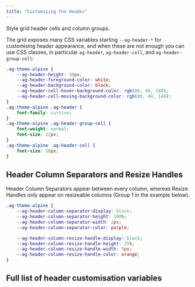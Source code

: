 ```yaml
---
title: "Customising the Header"
---
```


Style grid header cells and column groups.

The grid exposes many CSS variables starting `--ag-header-*` for customising header appearance, and when these are not enough you can use CSS classes, in particular `ag-header`, `ag-header-cell`, and `ag-header-group-cell`:

```css
.ag-theme-alpine {
    --ag-header-height: 30px;
    --ag-header-foreground-color: white;
    --ag-header-background-color: black;
    --ag-header-cell-hover-background-color: rgb(80, 40, 140);
    --ag-header-cell-moving-background-color: rgb(80, 40, 140);
}
.ag-theme-alpine .ag-header {
    font-family: cursive;
}
.ag-theme-alpine .ag-header-group-cell {
    font-weight: normal;
    font-size: 22px;
}
.ag-theme-alpine .ag-header-cell {
    font-size: 18px;
}
```

<grid-example title='Colour Customisation' name='header-customisation' type='generated' options='{ "exampleHeight": 400 }'></grid-example>

## Header Column Separators and Resize Handles

Header Column Separators appear between every column, whereas Resize Handles only appear on resizeable columns (Group 1 in the example below).

```css
.ag-theme-alpine {
    --ag-header-column-separator-display: block;
    --ag-header-column-separator-height: 100%;
    --ag-header-column-separator-width: 2px;
    --ag-header-column-separator-color: purple;

    --ag-header-column-resize-handle-display: block;
    --ag-header-column-resize-handle-height: 25%;
    --ag-header-column-resize-handle-width: 5px;
    --ag-header-column-resize-handle-color: orange;
}
```

<grid-example title='Column Separators' name='header-customisation-columns' type='generated' options='{ "exampleHeight": 400 }'></grid-example>

## Full list of header customisation variables

<api-documentation source='global-style-customisation-variables/resources/variables.json' section='variables' config='{"namePattern": "--ag-header", "maxLeftColumnWidth": 35, "hideHeader": true}'></api-documentation>

